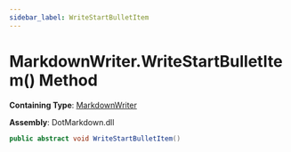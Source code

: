 ```yaml
---
sidebar_label: WriteStartBulletItem
---
```


# MarkdownWriter\.WriteStartBulletItem\(\) Method

**Containing Type**: [MarkdownWriter](../index.md)

**Assembly**: DotMarkdown\.dll

```csharp
public abstract void WriteStartBulletItem()
```

